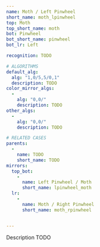 ```yaml
---
name: Moth / Left Pinwheel
short_name: moth_lpinwheel
top: Moth
top_short_name: moth
bot: Pinwheel
bot_short_name: pinwheel
bot_lr: Left

recognition: TODO

# ALGORITHMS
default_alg:
  alg: "1,0/5,5/0,1"
  description: TODO
color_mirror_algs:
  -
    alg: "0,0/"
    description: TODO
other_algs:
  -
    alg: "0,0/"
    description: TODO

# RELATED CASES
parents:
  -
    name: TODO
    short_name: TODO
mirrors:
  top_bot:
    -
      name: Left Pinwheel / Moth
      short_name: lpinwheel_moth
  lr:
    -
      name: Moth / Right Pinwheel
      short_name: moth_rpinwheel


---
```


Description TODO

